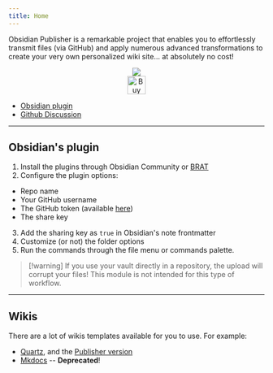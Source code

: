 ```yaml
---
title: Home
---
```


Obsidian Publisher is a remarkable project that enables you to effortlessly transmit files (via GitHub) and apply numerous advanced transformations to create your very own personalized wiki site... at absolutely no cost!

<p align="center">
	<a href="https://obsidian.md/"><img src="https://img.shields.io/badge/Auxiliary%20Tool-Obsidian-blueviolet"></img></a><br/>
	<a href='https://ko-fi.com/X8X54ZYAV' target='_blank'><img height='36' style='border:0px;height:36px;' src='https://cdn.ko-fi.com/cdn/kofi1.png?v=3' border='0' alt='Buy Me a Coffee at ko-fi.com' /></a><br/>
</p>

- [Obsidian plugin](https://github.com/ObsidianPublisher/obsidian-github-publisher)
- [Github Discussion](https://github.com/ObsidianPublisher/obsidian-github-publisher/discussions)

---

## Obsidian's plugin

1. Install the plugins through Obsidian Community or [BRAT](https://github.com/TfTHacker/obsidian42-brat)
2. Configure the plugin options:

- Repo name
- Your GitHub username
- The GitHub token (available [here](https://github.com/settings/tokens/new?scopes=repo))
- The share key

3. Add the sharing key as `true` in Obsidian's note frontmatter
4. Customize (or not) the folder options
5. Run the commands through the file menu or commands palette.

> [!warning] If you use your vault directly in a repository, the upload will corrupt your files! This module is not intended for this type of workflow.

---

## Wikis

There are a lot of wikis templates available for you to use. For example:

- [Quartz](https://github.com/jackyzha0/quartz), and the [Publisher version](https://github.com/ObsidianPublisher/Publisher-Quartz/tree/v4)
- [Mkdocs](https://github.com/ObsidianPublisher/mkdocs-publisher-template) -- **Deprecated**!
